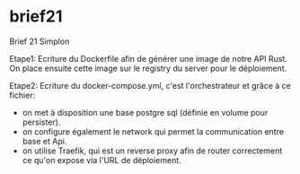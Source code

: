 # brief21
Brief 21 Simplon

Etape1:
Ecriture du Dockerfile afin de générer une image de notre API Rust.
On place ensuite cette image sur le registry du server pour le déploiement.

Etape2:
Ecriture du docker-compose.yml, c'est l'orchestrateur et grâce à ce fichier:
- on met à disposition une base postgre sql (définie en volume pour persister).
- on configure également le network qui permet la communication entre base et Api.
- on utilise Traefik, qui est un reverse proxy afin de router correctement ce qu'on expose via l'URL de déploiement.

